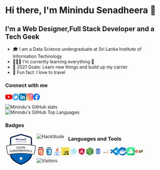 # Hi there, I'm Minindu Senadheera 👋

## I'm a Web Designer,Full Stack Developer and a Tech Geek

- 🎓 I am a Data Science undergraduate at Sri Lanka Institute of Information Technology
- 👨🏻‍💻 I’m currently learning everything 🤣
- 🥅 2021 Goals: Learn new things and build up my carrier
- 👣 Fun fact: I love to travel

### Connect with me

[<img align="left" alt="MininduSenadheera | YouTube" width="22px" src="https://raw.githubusercontent.com/MininduSenadheera/MininduSenadheera/master/Images/youtube.png" />][youtube]
[<img align="left" alt="MininduSenadheera | Twitter" width="22px" src="https://raw.githubusercontent.com/MininduSenadheera/MininduSenadheera/master/Images/twitter.png" />][twitter]
[<img align="left" alt="MininduSenadheera | LinkedIn" width="22px" src="https://raw.githubusercontent.com/MininduSenadheera/MininduSenadheera/master/Images/linkedin.png" />][linkedin]
[<img align="left" alt="MininduSenadheera | Instagram" width="22px" src="https://raw.githubusercontent.com/MininduSenadheera/MininduSenadheera/master/Images/instagram.png" />][instagram]
[<img align="left" alt="MininduSenadheera | Facebook" width="22px" src="https://raw.githubusercontent.com/MininduSenadheera/MininduSenadheera/master/Images/facebook.png" />][facebook]

<br/>
<br/>

<div align="left">
    <img
        alt="Minindu's GitHub stats"
        src='https://github-readme-stats.vercel.app/api?username=MininduSenadheera&show_icons=true&include_all_commits=true&count_private=true&theme=github_dark'
    />
</div>

<div align="left">
    <img
        alt="Minindu's GitHub Top Languages"
        src='https://github-readme-stats.vercel.app/api/top-langs/?username=MininduSenadheera&layout=compact&langs_count=10&theme=github_dark'
    />
</div>

### Badges
<div>
    <img align="left" alt="Azure Fundermentals" width="100px" src="https://raw.githubusercontent.com/MininduSenadheera/MininduSenadheera/master/Images/microsoft-certified-azure-fundamentals.png" />
    <img align="left" alt="Hacktitude" width="100px" src="https://api.accredible.com/v1/frontend/credential_website_embed_image/badge/46213604" />
</div>

### Languages and Tools

<img align="left" alt="HTML5" width="26px" src="https://raw.githubusercontent.com/github/explore/80688e429a7d4ef2fca1e82350fe8e3517d3494d/topics/html/html.png" />
<img align="left" alt="CSS3" width="26px" src="https://raw.githubusercontent.com/github/explore/80688e429a7d4ef2fca1e82350fe8e3517d3494d/topics/css/css.png" />
<img align="left" alt="Java" width="26px" src="https://raw.githubusercontent.com/MininduSenadheera/MininduSenadheera/master/Images/java.png" />
<img align="left" alt="JavaScript" width="26px" src="https://raw.githubusercontent.com/github/explore/80688e429a7d4ef2fca1e82350fe8e3517d3494d/topics/javascript/javascript.png" />
<img align="left" alt="React" width="26px" src="https://raw.githubusercontent.com/github/explore/80688e429a7d4ef2fca1e82350fe8e3517d3494d/topics/react/react.png" />
<img align="left" alt="Angular" width="26px" src="https://raw.githubusercontent.com/github/explore/80688e429a7d4ef2fca1e82350fe8e3517d3494d/topics/angular/angular.png" />
<img align="left" alt="Node.js" width="26px" src="https://raw.githubusercontent.com/github/explore/80688e429a7d4ef2fca1e82350fe8e3517d3494d/topics/nodejs/nodejs.png" />
<img align="left" alt="SQL" width="26px" src="https://raw.githubusercontent.com/github/explore/80688e429a7d4ef2fca1e82350fe8e3517d3494d/topics/sql/sql.png" />
<img align="left" alt="MySQL" width="26px" src="https://raw.githubusercontent.com/github/explore/80688e429a7d4ef2fca1e82350fe8e3517d3494d/topics/mysql/mysql.png" />
<img align="left" alt="Visual Studio Code" width="26px" src="https://raw.githubusercontent.com/github/explore/80688e429a7d4ef2fca1e82350fe8e3517d3494d/topics/visual-studio-code/visual-studio-code.png" />
<img align="left" alt="Docker" width="26px" src="https://raw.githubusercontent.com/MininduSenadheera/MininduSenadheera/master/Images/docker.png" />
<img align="left" alt="Docker" width="26px" src="https://raw.githubusercontent.com/MininduSenadheera/MininduSenadheera/master/Images/android.png" />
<img align="left" alt="Git" width="26px" src="https://raw.githubusercontent.com/github/explore/80688e429a7d4ef2fca1e82350fe8e3517d3494d/topics/git/git.png" />

<br />
<br />

<div align="left">
    <img
        alt="Visitors"
        src='https://visitor-badge.glitch.me/badge?page_id=MininduSenadheera.MininduSenadheera'
    />
</div>

[twitter]: https://twitter.com/Minindu_S
[youtube]: https://www.youtube.com/c/MininduSenadheera
[instagram]: https://www.instagram.com/minindu_senadheera
[facebook]: https://www.facebook.com/minindu.senadheera
[linkedin]: www.linkedin.com/in/minindusenadheera

